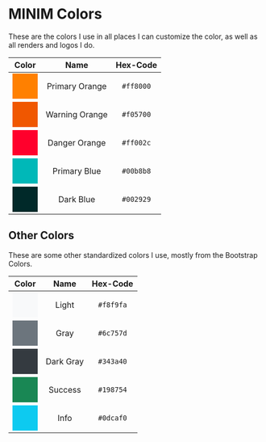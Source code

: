 # MINIM Colors

These are the colors I use in all places I can customize the color, as well as all renders and logos I do.

|                                   Color                                   |      Name      | Hex-Code  |
| :-----------------------------------------------------------------------: | :------------: | :-------: |
| <div style="width: 50px; height: 50px; background-color: #ff8000;"></div> | Primary Orange | `#ff8000` |
| <div style="width: 50px; height: 50px; background-color: #f05700;"></div> | Warning Orange | `#f05700` |
| <div style="width: 50px; height: 50px; background-color: #ff002c;"></div> | Danger Orange  | `#ff002c` |
| <div style="width: 50px; height: 50px; background-color: #00b8b8;"></div> |  Primary Blue  | `#00b8b8` |
| <div style="width: 50px; height: 50px; background-color: #002929;"></div> |   Dark Blue    | `#002929` |

## Other Colors

These are some other standardized colors I use, mostly from the Bootstrap Colors.

|                                   Color                                   |   Name    | Hex-Code  |
| :-----------------------------------------------------------------------: | :-------: | :-------: |
| <div style="width: 50px; height: 50px; background-color: #f8f9fa;"></div> |   Light   | `#f8f9fa` |
| <div style="width: 50px; height: 50px; background-color: #6c757d;"></div> |   Gray    | `#6c757d` |
| <div style="width: 50px; height: 50px; background-color: #343a40;"></div> | Dark Gray | `#343a40` |
| <div style="width: 50px; height: 50px; background-color: #198754;"></div> |  Success  | `#198754` |
| <div style="width: 50px; height: 50px; background-color: #0dcaf0;"></div> |   Info    | `#0dcaf0` |
